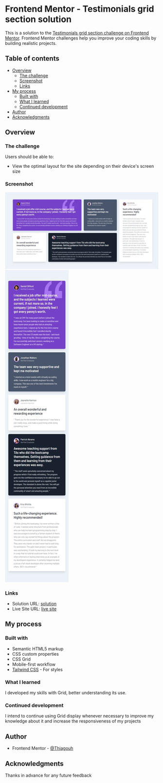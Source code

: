 # Frontend Mentor - Testimonials grid section solution

This is a solution to the [Testimonials grid section challenge on Frontend Mentor](https://www.frontendmentor.io/challenges/testimonials-grid-section-Nnw6J7Un7). Frontend Mentor challenges help you improve your coding skills by building realistic projects. 

## Table of contents

- [Overview](#overview)
  - [The challenge](#the-challenge)
  - [Screenshot](#screenshot)
  - [Links](#links)
- [My process](#my-process)
  - [Built with](#built-with)
  - [What I learned](#what-i-learned)
  - [Continued development](#continued-development)
- [Author](#author)
- [Acknowledgments](#acknowledgments)

## Overview

### The challenge

Users should be able to:

- View the optimal layout for the site depending on their device's screen size

### Screenshot

![Desktop Screenshot](./design/desktop-screenshot.jpeg)
![Mobile Screenshot](./design/mobile-screenshot.jpeg)

### Links

- Solution URL: [solution](https://your-solution-url.com)
- Live Site URL: [live site](https://your-live-site-url.com)

## My process

### Built with

- Semantic HTML5 markup
- CSS custom properties
- CSS Grid
- Mobile-first workflow
- [Tailwind CSS](https://tailwindcss.com/) - For styles

### What I learned

I developed my skills with Grid, better understanding its use.

### Continued development

I intend to continue using Grid display whenever necessary to improve my knowledge about it and increase the responsiveness of my projects

## Author

- Frontend Mentor - [@Thiagouh](https://www.frontendmentor.io/profile/Thiagouh)

## Acknowledgments

Thanks in advance for any future feedback
